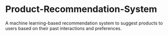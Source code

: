 # Product-Recommendation-System
 A machine learning-based recommendation system to suggest products to users based on their past interactions and preferences.
